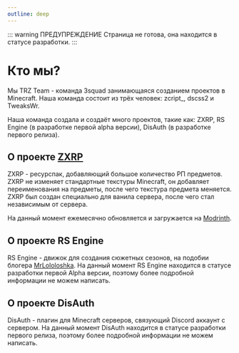 ```yaml
---
outline: deep
---
```


::: warning ПРЕДУПРЕЖДЕНИЕ
Страница не готова, она находится в статусе разработки.
:::

# Кто мы?

Мы TRZ Team - команда 3squad занимающаяся созданием проектов в Minecraft.
Наша команда состоит из трёх человек: zcript_, dscss2 и TweaksWr.

Наша команда создала и создаёт много проектов, такие как: ZXRP, RS Engine (в разработке первой alpha версии), DisAuth (в разработке первого релиза).

## О проекте [ZXRP](/ru/zxrp/)

ZXRP - ресурспак, добавляющий большое количество РП предметов.
ZXRP не изменяет стандартные текстуры Minecraft, он добавляет переименования на предметы, после чего текстура предмета меняется.
ZXRP был создан специально для ванила сервера, после чего стал независимым от сервера. 

На данный момент ежемесячно обновляется и загружается на [Modrinth](https://modrinth.com/resourcepack/zxrp).

## О проекте RS Engine

RS Engine - движок для создания сюжетных сезонов, на подобии блогера [MrLololoshka](https://www.youtube.com/@MrLololoshka).
На данный момент RS Engine находится в статусе разработки первой Alpha версии, поэтому более подробной информации не можем написать.

## О проекте DisAuth
DisAuth - плагин для Minecraft серверов, связующий Discord аккаунт с сервером.
На данный момент DisAuth находится в статусе разработки первого релиза, поэтому более подробной информации не можем написать.